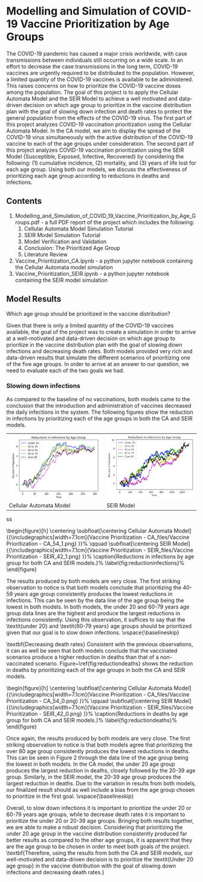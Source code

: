 # Modelling and Simulation of COVID-19 Vaccine Prioritization by Age Groups

The COVID-19 pandemic has caused a major crisis worldwide, with case transmissions between individuals still occurring on a wide scale. 
In an effort to decrease the case transmissions in the long term, COVID-19 vaccines are urgently required to be distributed to the population. 
However, a limited quantity of the COVID-19 vaccines is available to be administered. 
This raises concerns on how to prioritize the COVID-19 vaccine doses among the population. 
The goal of this project is to apply the Cellular Automata Model and the SEIR Model to achieve a well motivated and data-driven decision on which age group to prioritize in the vaccine distribution plan with the goal of slowing down infection and death rates to protect the general population from the effects of the COVID-19 virus. 
The first part of this project analyzes COVID-19 vaccination prioritization using the Cellular Automata Model. In the CA model, we aim to display the spread of the COVID-19 virus simultaneously with the active distribution of the COVID-19 vaccine to each of the age groups under consideration. The second part of this project analyzes COVID-19 vaccination prioritization using the SEIR Model {Susceptible, Exposed, Infective, Recovered} by considering the following: (1) cumulative incidence, (2) mortality, and (3) years of life lost for each age group. Using both our models, we discuss the effectiveness of prioritizing each age group according to reductions in deaths and infections.

## Contents

1. Modelling_and_Simulation_of_COVID_19_Vaccine_Prioritization_by_Age_Groups.pdf - a full PDF report of the project which includes the following:
    1. Cellular Automata Model Simulation Tutorial
    2. SEIR Model Simulation Tutorial
    3. Model Verification and Validation
    4. Conclusion: The Prioritized Age Group
    5. Literature Review
2. Vaccine_Prioritization_CA.ipynb - a python jupyter notebook containing the Cellular Automata model simulation
3. Vaccine_Prioritization_SEIR.ipynb - a python jupyter notebook containing the SEIR model simulation

## Model Results

Which age group should be prioritized in the vaccine distribution?

Given that there is only a limited quantity of the COVID-19 vaccines available, the goal of the project was to create a simulation in order to arrive at a well-motivated and data-driven decision on which age group to prioritize in the vaccine distribution plan with the goal of slowing down infections and decreasing death rates.
Both models provided very rich and data-driven results that simulate the different scenarios of prioritizing one of the five age groups. In order to arrive at an answer to our question, we need to evaluate each of the two goals we had.

### Slowing down infections
As compared to the baseline of no vaccinations, both models came to the conclusion that the introduction and administration of vaccines decreased the daily infections in the system. 
The following figures show the reduction in infections by prioritizing each of the age groups in both the CA and SEIR models.


<table>
  <tr>
    <td valign="top"><img src="src/CA_54_1.png" width="500"></td>
    <td valign="top"><img src="src/SEIR_42_1.png" width="500"></td>
  </tr>
  <tr>
    <td>Cellular Automata Model</td>
     <td>SEIR Model</td>
  </tr>
 </table>


ss

\begin{figure}[h]
    \centering
    \subfloat[\centering Cellular Automata Model]{{\includegraphics[width=7.1cm]{Vaccine Prioritization - CA_files/Vaccine Prioritization - CA_54_1.png} }}%
    \qquad
    \subfloat[\centering SEIR Model]{{\includegraphics[width=7.1cm]{Vaccine Prioritization - SEIR_files/Vaccine Prioritization - SEIR_42_1.png} }}%
    \caption{Reductions in infections by age group for both CA and SEIR models.}%
    \label{fig:reductioninfections}%
\end{figure}

The results produced by both models are very close. The first striking observation to notice is that both models conclude that prioritizing the 40-59 years age group consistently produces the lowest reductions in infections. This can be seen by the data line of the age group being the lowest in both models. In both models, the under 20 and 60-79 years age group data lines are the highest and produce the largest reductions in infections consistently. Using this observation, it suffices to say that the \textit{under 20} and \textit{60-79 years} age groups should be prioritized given that our goal is to slow down infections.
\vspace{\baselineskip}

\textbf{Decreasing death rates}
Consistent with the previous observations, it can as well be seen that both models conclude that the vaccinated scenarios produce a higher reduction in deaths than that of a non-vaccinated scenario. Figure~\ref{fig:reductiondeaths} shows the reduction in deaths by prioritizing each of the age groups in both the CA and SEIR models.

\begin{figure}[h]
    \centering
    \subfloat[\centering Cellular Automata Model]{{\includegraphics[width=7.1cm]{Vaccine Prioritization - CA_files/Vaccine Prioritization - CA_54_0.png} }}%
    \qquad
    \subfloat[\centering SEIR Model]{{\includegraphics[width=7.1cm]{Vaccine Prioritization - SEIR_files/Vaccine Prioritization - SEIR_42_0.png} }}%
    \caption{Reductions in deaths by age group for both CA and SEIR models.}%
    \label{fig:reductiondeaths}%
\end{figure}

Once again, the results produced by both models are very close. The first striking observation to notice is that both models agree that prioritizing the over 80 age group consistently produces the lowest reductions in deaths. This can be seen in Figure 2 through the data line of the age group being the lowest in both models. In the CA model, the under 20 age group produces the largest reduction in deaths, closely followed by the 20-39 age group. Similarly, in the SEIR model, the 20-39 age group produces the largest reduction in deaths. Due to the variation in results from both models, our finalized result should as well include a bias from the age group chosen to prioritize in the first goal.
\vspace{\baselineskip}

Overall, to slow down infections it is important to prioritize the under 20 or 60-79 years age groups, while to decrease death rates it is important to prioritize the under 20 or 20-39 age groups. Bringing both results together, we are able to make a robust decision. Considering that prioritizing the under 20 age group in the vaccine distribution consistently produced far better results as compared to the other age groups, it is apparent that they are the age group to be chosen in order to meet both goals of the project. \textbf{Therefore, using the results from both the CA and SEIR models, our well-motivated and data-driven decision is to prioritize the \textit{Under 20 age group} in the vaccine distribution with the goal of slowing down infections and decreasing death rates.}
